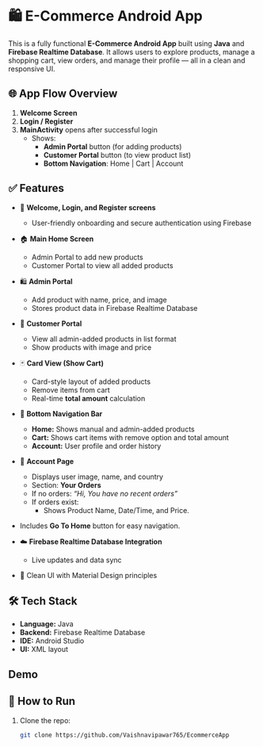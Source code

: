 
# 🛍️ E-Commerce Android App

This is a fully functional **E-Commerce Android App** built using **Java** and **Firebase Realtime Database**. It allows users to explore products, manage a shopping cart, view orders, and manage their profile — all in a clean and responsive UI.
## 🌐 App Flow Overview

1. **Welcome Screen**  
2. **Login / Register**  
3. **MainActivity** opens after successful login  
   - Shows:
     - **Admin Portal** button (for adding products)
     - **Customer Portal** button (to view product list)
     - **Bottom Navigation**: Home | Cart | Account
## ✅ Features

- 👋 **Welcome, Login, and Register screens**
  - User-friendly onboarding and secure authentication using Firebase
- 🏠 **Main Home Screen**
  - Admin Portal to add new products  
  - Customer Portal to view all added products
- 🛍️ **Admin Portal**
  - Add product with name, price, and image
  - Stores product data in Firebase Realtime Database
- 🛒 **Customer Portal**
  - View all admin-added products in list format
  - Show products with image and price
- 🃏 **Card View (Show Cart)**
  - Card-style layout of added products
  - Remove items from cart
  - Real-time **total amount** calculation
- 🧭 **Bottom Navigation Bar**
  - **Home:** Shows manual and admin-added products
  - **Cart:** Shows cart items with remove option and total amount
  - **Account:** User profile and order history
- 👤 **Account Page**
  - Displays user image, name, and country
  -  Section: **Your Orders**
  - If no orders: _“Hi, You have no recent orders”_
  - If orders exist:
    - Shows Product Name, Date/Time, and Price.
- Includes **Go To Home** button for easy navigation.

- ☁️ **Firebase Realtime Database Integration**
  - Live updates and data sync
- 🎯 Clean UI with Material Design principles
## 🛠️ Tech Stack

- **Language:** Java  
- **Backend:** Firebase Realtime Database  
- **IDE:** Android Studio  
- **UI:** XML layout


## Demo


## 🚀 How to Run

1. Clone the repo:
   ```bash
   git clone https://github.com/Vaishnavipawar765/EcommerceApp
